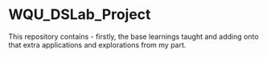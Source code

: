 # WQU_DSLab_Project
This repository contains - firstly, the base learnings taught and adding onto that extra applications and explorations from my part.
